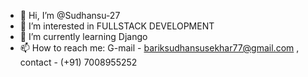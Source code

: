 - 👋 Hi, I’m @Sudhansu-27
- 👀 I’m interested in FULLSTACK DEVELOPMENT
- 🌱 I’m currently learning Django
- 📫 How to reach me: G-mail - bariksudhansusekhar77@gmail.com , contact - (+91) 7008955252

<!---
Sudhansu-27/Sudhansu-27 is a ✨ special ✨ repository because its `README.md` (this file) appears on your GitHub profile.
You can click the Preview link to take a look at your changes.
--->
